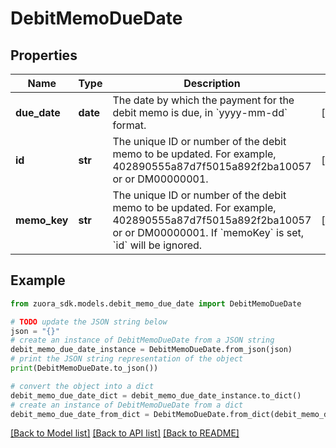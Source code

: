 # DebitMemoDueDate


## Properties

Name | Type | Description | Notes
------------ | ------------- | ------------- | -------------
**due_date** | **date** | The date by which the payment for the debit memo is due, in &#x60;yyyy-mm-dd&#x60; format. | [optional] 
**id** | **str** | The unique ID or number of the debit memo to be updated. For example, 402890555a87d7f5015a892f2ba10057 or or DM00000001. | [optional] 
**memo_key** | **str** | The unique ID or number of the debit memo to be updated. For example, 402890555a87d7f5015a892f2ba10057 or or DM00000001. If &#x60;memoKey&#x60; is set, &#x60;id&#x60; will be ignored. | [optional] 

## Example

```python
from zuora_sdk.models.debit_memo_due_date import DebitMemoDueDate

# TODO update the JSON string below
json = "{}"
# create an instance of DebitMemoDueDate from a JSON string
debit_memo_due_date_instance = DebitMemoDueDate.from_json(json)
# print the JSON string representation of the object
print(DebitMemoDueDate.to_json())

# convert the object into a dict
debit_memo_due_date_dict = debit_memo_due_date_instance.to_dict()
# create an instance of DebitMemoDueDate from a dict
debit_memo_due_date_from_dict = DebitMemoDueDate.from_dict(debit_memo_due_date_dict)
```
[[Back to Model list]](../README.md#documentation-for-models) [[Back to API list]](../README.md#documentation-for-api-endpoints) [[Back to README]](../README.md)


